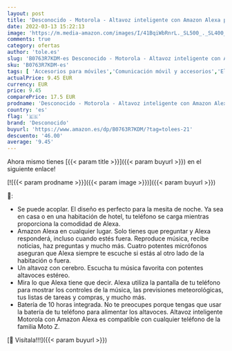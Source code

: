 ```yaml
---
layout: post
title: 'Desconocido - Motorola - Altavoz inteligente con Amazon Alexa para Moto Z  Moto Z Play  Moto Z2 Force'
date: 2022-03-13 15:22:13
image: 'https://m.media-amazon.com/images/I/41BqiWbRnrL._SL500_._SL400_.jpg'
comments: true
category: ofertas
author: 'tole.es'
slug: 'B0763R7KDM-es Desconocido - Motorola - Altavoz inteligente con Amazon...'
sku: 'B0763R7KDM-es'
tags: [ 'Accesorios para móviles','Comunicación móvil y accesorios','Electrónica','Fundas y carcasas para teléfonos móviles','alexa','desconocido', ]
actualPrice: 9.45 EUR
currency: EUR
price: 9.45
comparePrice: 17.5 EUR
prodname: 'Desconocido - Motorola - Altavoz inteligente con Amazon Alexa para Moto Z  Moto Z Play  Moto Z2 Force'
country: 'es'
flag: '🇪🇸'
brand: 'Desconocido'
buyurl: 'https://www.amazon.es/dp/B0763R7KDM/?tag=tolees-21'
descuento: '46.00'
average: '9.45'
---
```


Ahora mismo tienes [{{< param title >}}]({{< param buyurl >}}) en el siguiente enlace!

[![{{< param prodname >}}]({{< param image >}})]({{< param buyurl >}})

🔎:

- Se puede acoplar. El diseño es perfecto para la mesita de noche. Ya sea en casa o en una habitación de hotel, tu teléfono se carga mientras proporciona la comodidad de Alexa.
- Amazon Alexa en cualquier lugar. Solo tienes que preguntar y Alexa responderá, incluso cuando estés fuera. Reproduce música, recibe noticias, haz preguntas y mucho más. Cuatro potentes micrófonos aseguran que Alexa siempre te escuche si estás al otro lado de la habitación o fuera.
- Un altavoz con cerebro. Escucha tu música favorita con potentes altavoces estéreo.
- Mira lo que Alexa tiene que decir. Alexa utiliza la pantalla de tu teléfono para mostrar los controles de la música, las previsiones meteorológicas, tus listas de tareas y compras, y mucho más.
- Batería de 10 horas integrada. No te preocupes porque tengas que usar la batería de tu teléfono para alimentar los altavoces. Altavoz inteligente Motorola con Amazon Alexa es compatible con cualquier teléfono de la familia Moto Z.

[🛒 Visítala!!!]({{< param buyurl >}})
